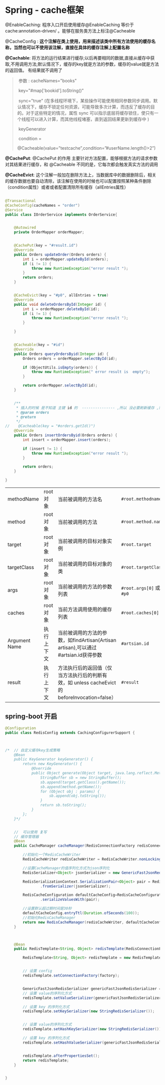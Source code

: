# Spring - cache框架

@EnableCaching: 程序入口开启使用缓存@EnableCaching 等价于 cache:annotation-driven/ 。能够在服务类方法上标注@Cacheable

@CacheConfig : **这个注解在类上使用，用来描述该类中所有方法使用的缓存名称，当然也可以不使用该注解，直接在具体的缓存注解上配置名称**

**@Cachable**: 将方法的运行结果进行缓存;以后再要相同的数据,直接从缓存中获取,不用调用方法;默认情况下，缓存的key就是方法的参数，缓存的value就是方法的返回值。 有结果就不调用了

> ​	参数 :  cacheNames="books"
>
> ​				key="#map['bookid'].toString()"
>
> ​				sync="true"   (在多线程环境下，某些操作可能使用相同参数同步调用。默认情况下，缓存不锁定任何资源，可能导致多次计算，而违反了缓存的目的。对于这些特定的情况，属性 sync 可以指示底层将缓存锁住，使只有一个线程可以进入计算，而其他线程堵塞，直到返回结果更新到缓存中 )
>
> ​				keyGenerator 
>
> ​				condition =
>
> ​				@Cacheable(value=”testcache”,condition=”#userName.length()>2”)



**@CachePut**: @CachePut 的作用 主要针对方法配置，能够根据方法的请求参数对其结果进行缓存，和 @Cacheable 不同的是，它每次都会触发真实方法的调用

**@CacheEvict**: 这个注解一般加在删除方法上，当数据库中的数据删除后，相关的缓存数据也要自动清除，该注解在使用的时候也可以配置按照某种条件删除（condition属性）或者或者配置清除所有缓存（allEntries属性）



```java

@Transactional
@CacheConfig(cacheNames = "order")
@Service
public class IOrderService implements OrderService{


    @Autowired
    private OrderMapper orderMapper;


    @CachePut(key = "#result.id")
    @Override
    public Orders updateOrder(Orders orders) {
        int i = orderMapper.updateById(orders);
        if (i != 1) {
            throw new RuntimeException("error result ");
        }
        return orders;
    }


    @CacheEvict(key = "#p0", allEntries = true)
    @Override
    public void deleteOrdersById(Integer id) {
        int i = orderMapper.deleteById(id);
        if (i != 1) {
            throw new RuntimeException("error result ");
        }

    }


    @Cacheable(key = "#id")
    @Override
    public Orders queryOrdersByid(Integer id) {
        Orders orders = orderMapper.selectById(id);

        if (ObjectUtils.isEmpty(orders)) {
            throw new RuntimeException(" error result is  empty");
        }

        return orderMapper.selectById(id);
    }


    /**
     * 插入的时候 是不知道 主键 id 的  --------------- ,所以 没必要刷新缓存 ,除非你指定id
     * @param orders
     * @return
     */
//    @Cacheable(key = "#orders.getId()")
    @Override
    public Orders insertOrdersByid(Orders orders) {
        int insert = orderMapper.insert(orders);

        if (insert != 1) {
            throw new RuntimeException("error result ");
        }

        return orders;
    }

}

```

|               |            |                                                              |                            |
| ------------- | ---------- | ------------------------------------------------------------ | -------------------------- |
| methodName    | root对象   | 当前被调用的方法名                                           | `#root.methodname`         |
| method        | root对象   | 当前被调用的方法                                             | `#root.method.name`        |
| target        | root对象   | 当前被调用的目标对象实例                                     | `#root.target`             |
| targetClass   | root对象   | 当前被调用的目标对象的类                                     | `#root.targetClass`        |
| args          | root对象   | 当前被调用的方法的参数列表                                   | `#root.args[0]`  或者`#p0` |
| caches        | root对象   | 当前方法调用使用的缓存列表                                   | `#root.caches[0].name`     |
| Argument Name | 执行上下文 | 当前被调用的方法的参数，如findArtisan(Artisan artisan),可以通过#artsian.id获得参数 | `#artsian.id`              |
| result        | 执行上下文 | 方法执行后的返回值（仅当方法执行后的判断有效，如 unless cacheEvict的beforeInvocation=false） | `#result`                  |







## spring-boot 开启

```java
@Configuration
public class RedisConfig extends CachingConfigurerSupport {



/*  // 自定义缓存key生成策略
    @Bean
    public KeyGenerator keyGenerator() {
        return new KeyGenerator() {
            @Override
            public Object generate(Object target, java.lang.reflect.Method method, Object... params) {
                StringBuffer sb = new StringBuffer();
                sb.append(target.getClass().getName());
                sb.append(method.getName());
                for (Object obj : params) {
                    sb.append(obj.toString());
                }
                return sb.toString();
            }
        };
    }*/


    //  可以使用 复写
    // 缓存管理器
    @Bean
    public CacheManager cacheManager(RedisConnectionFactory redisConnectionFactory) {

        //初始化一个RedisCacheWriter
        RedisCacheWriter redisCacheWriter = RedisCacheWriter.nonLockingRedisCacheWriter(redisConnectionFactory);

        //设置CacheManager的值序列化方式为json序列化
        RedisSerializer<Object> jsonSerializer = new GenericFastJsonRedisSerializer();

        RedisSerializationContext.SerializationPair<Object> pair = RedisSerializationContext.SerializationPair
                .fromSerializer(jsonSerializer);

        RedisCacheConfiguration defaultCacheConfig=RedisCacheConfiguration.defaultCacheConfig()
                .serializeValuesWith(pair);

        //设置默认超过期时间是30秒
        defaultCacheConfig.entryTtl(Duration.ofSeconds(100));
        //初始化RedisCacheManager
        return new RedisCacheManager(redisCacheWriter, defaultCacheConfig);
    }



    @Bean
    public RedisTemplate<String, Object> redisTemplate(RedisConnectionFactory factory) {

        RedisTemplate<String, Object> redisTemplate = new RedisTemplate<>();


        // 设置 config
        redisTemplate.setConnectionFactory(factory);


        GenericFastJsonRedisSerializer genericFastJsonRedisSerializer = new GenericFastJsonRedisSerializer();
        // 设置 value的序列化方式
        redisTemplate.setValueSerializer(genericFastJsonRedisSerializer);

        // 设置 key 的序列化方式
        redisTemplate.setKeySerializer(new StringRedisSerializer());


        // 设置 value的序列化方式
        redisTemplate.setHashKeySerializer(new StringRedisSerializer());

        // 设置 key 的序列化方式
        redisTemplate.setHashValueSerializer(genericFastJsonRedisSerializer);


        redisTemplate.afterPropertiesSet();
        return redisTemplate;
    }


}
```







